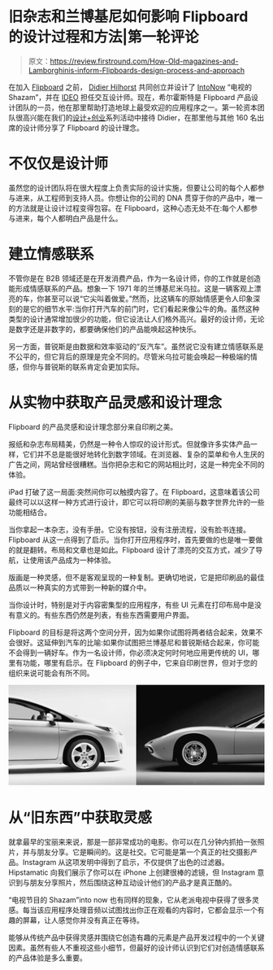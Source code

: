 # 旧杂志和兰博基尼如何影响 Flipboard 的设计过程和方法|第一轮评论

> 原文：<https://review.firstround.com/How-Old-magazines-and-Lamborghinis-inform-Flipboards-design-process-and-approach>

在加入 [Flipboard](https://about.flipboard.com/ "null") 之前， [Didier Hilhorst](https://www.linkedin.com/in/dhilhorst "null") 共同创立并设计了 [IntoNow](http://www.intonow.com/ci "null") “电视的 Shazam”，并在 [IDEO](http://firstround.com/article/ideo.com "null") 担任交互设计师。现在，希尔霍斯特是 Flipboard 产品设计团队的一员，他在那里帮助打造地球上最受欢迎的应用程序之一。第一轮资本团队很高兴能在我们的[设计+创业](http://www.designplusstartup.com/ "null")系列活动中接待 Didier，在那里他与其他 160 名出席的设计师分享了 Flipboard 的设计理念。

# 不仅仅是设计师

虽然您的设计团队将在很大程度上负责实际的设计实施，但要让公司的每个人都参与进来，从工程师到支持人员。你想让你的公司的 DNA 贯穿于你的产品中，唯一的方法就是让设计过程变得包容。在 Flipboard，这种心态无处不在:每个人都参与进来，每个人都明白产品是什么。

# 建立情感联系

不管你是在 B2B 领域还是在开发消费产品，作为一名设计师，你的工作就是创造能形成情感联系的产品。想象一下 1971 年的兰博基尼米乌拉。这是一辆客观上漂亮的车，你甚至可以说“它尖叫着做爱。”然而，比这辆车的原始情感更令人印象深刻的是它的细节水平:当你打开汽车的前门时，它们看起来像公牛的角。虽然这种类型的设计通常增加很少的功能，但它设法让人们格外高兴。最好的设计师，无论是数字还是非数字的，都要确保他们的产品能唤起这种快乐。

另一方面，普锐斯是由数据和效率驱动的“反汽车”。虽然说它没有建立情感联系是不公平的，但它背后的原理是完全不同的。尽管米乌拉可能会唤起一种极端的情感，但你与普锐斯的联系肯定会更加实际。

# 从实物中获取产品灵感和设计理念

Flipboard 的产品灵感和设计理念部分来自印刷之美。

报纸和杂志布局精美，仍然是一种令人惊叹的设计形式。但就像许多实体产品一样，它们并不总是能很好地转化到数字领域。在浏览器、复杂的菜单和令人生厌的广告之间，网站曾经很糟糕。当你把杂志和它的网站相比时，这是一种完全不同的体验。

iPad 打破了这一局面:突然间你可以触摸内容了。在 Flipboard，这意味着该公司最终可以以这样一种方式进行设计，即它可以将印刷的美丽与数字世界允许的一些功能相结合。

当你拿起一本杂志，没有手册。它没有按钮，没有注册流程，没有脸书连接。Flipboard 从这一点得到了启示。当你打开应用程序时，首先要做的也是唯一要做的就是翻转。布局和文章也是如此。Flipboard 设计了漂亮的交互方式，减少了导航，让使用该产品成为一种体验。

版画是一种灵感，但不是客观呈现的一种复制。更确切地说，它是把印刷品的最佳品质以一种真实的方式带到一种新的媒介中。

当你设计时，特别是对于内容密集型的应用程序，有些 UI 元素在打印布局中是没有意义的。有些东西仍然是列表，有些东西需要用户界面。

Flipboard 的目标是将这两个空间分开，因为如果你试图将两者结合起来，效果不会很好。这延伸到汽车的比喻:如果你试图把兰博基尼和普锐斯结合起来，你可能不会得到一辆好车。作为一名设计师，你必须决定何时何地应用更传统的 UI，哪里有功能，哪里有启示。在 Flipboard 的例子中，它来自印刷世界，但对于您的组织来说可能会有所不同。

![](img/fb6fda639bf53b96c552748de974e601.png)

# 从“旧东西”中获取灵感

就拿最早的宝丽来来说，那是一部非常成功的电影。你可以在几分钟内抓拍一张照片，并与朋友分享。它是瞬间的。这是社交。它可能是第一个真正的社交摄影产品。Instagram 从这项发明中得到了启示，不仅提供了出色的过滤器。Hipstamatic 向我们展示了你可以在 iPhone 上创建很棒的滤镜，但 Instagram 意识到与朋友分享照片，然后围绕这种互动设计他们的产品才是真正酷的。

“电视节目的 Shazam”into now 也有同样的现象，它从老派电视中获得了很多灵感。每当该应用程序处理音频以试图找出你正在观看的内容时，它都会显示一个有趣的屏幕，让人感觉你并没有真正在等待。

能够从传统产品中获得灵感并围绕它创造有趣的元素是产品开发过程中的一个关键因素。虽然有些人不重视这些小细节，但最好的设计师认识到它们对创造情感联系的产品体验是多么重要。